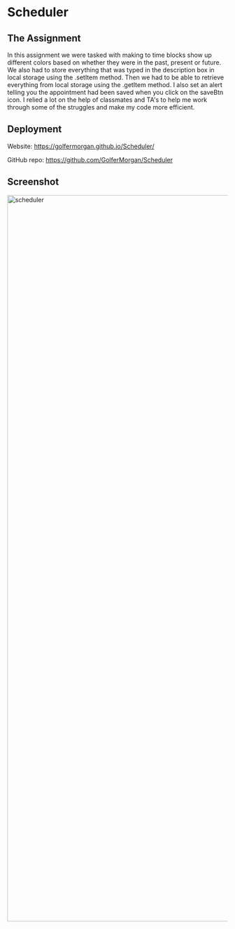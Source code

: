 # Scheduler

## The Assignment
In this assignment we were tasked with making to time blocks show up different colors based on whether they were in the past, present or future. We also had to store everything that was typed in the description box in local storage using the .setItem method. Then we had to be able to retrieve everything from local storage using the .getItem method. I also set an alert telling you the appointment had been saved when you click on the saveBtn icon. I relied a lot on the help of classmates and TA's to help me work through some of the struggles and make my code more efficient.

## Deployment

Website: https://golfermorgan.github.io/Scheduler/

GitHub repo: https://github.com/GolferMorgan/Scheduler

## Screenshot

<img width="1655" alt="scheduler" src="https://user-images.githubusercontent.com/124836497/228077735-2575f65f-32c9-4e97-ad90-1b4efe449260.png">